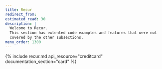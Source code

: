 ```yaml
---
title: Recur
redirect_from:
estimated_read: 30
description: |
  Welcome to Recur.
  This section has extented code examples and features that were not
  covered by the other subsections.
menu_order: 1300
---
```


{% include recur.md api_resource="creditcard" documentation_section="card" %}
